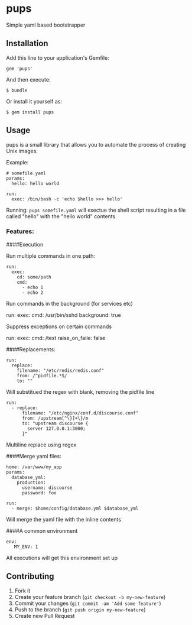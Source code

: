 # pups

Simple yaml based bootstrapper

## Installation

Add this line to your application's Gemfile:

    gem 'pups'

And then execute:

    $ bundle

Or install it yourself as:

    $ gem install pups

## Usage

pups is a small library that allows you to automate the process of creating Unix images.

Example:

```
# somefile.yaml
params:
  hello: hello world

run:
  exec: /bin/bash -c 'echo $hello >>> hello'
```

Running: `pups somefile.yaml` will exectue the shell script resulting in a file called "hello" with the "hello world" contents

### Features:

####Execution

Run multiple commands in one path:

```
run:
  exec:
    cd: some/path
    cmd:
      - echo 1
      - echo 2
```

Run commands in the background (for services etc)

run:
  exec:
    cmd: /usr/bin/sshd
    background: true
    

Suppress exceptions on certain commands

run:
   exec:
     cmd: /test
     raise_on_faile: false

####Replacements:

```
run:
  replace:
    filename: "/etc/redis/redis.conf"
    from: /^pidfile.*$/
    to: ""
```

Will substitued the regex with blank, removing the pidfile line

```
run:
  - replace:
      filename: "/etc/nginx/conf.d/discourse.conf"
      from: /upstream[^\}]+\}/m
      to: "upstream discourse {
        server 127.0.0.1:3000;
      }"
```

Multiline replace using regex

####Merge yaml files:

```
home: /var/www/my_app
params:
  database_yml:
    production:
      username: discourse
      password: foo

run:
  - merge: $home/config/database.yml $database_yml

```

Will merge the yaml file with the inline contents

####A common environment

```
env:
   MY_ENV: 1
```

All executions will get this environment set up


## Contributing

1. Fork it
2. Create your feature branch (`git checkout -b my-new-feature`)
3. Commit your changes (`git commit -am 'Add some feature'`)
4. Push to the branch (`git push origin my-new-feature`)
5. Create new Pull Request
